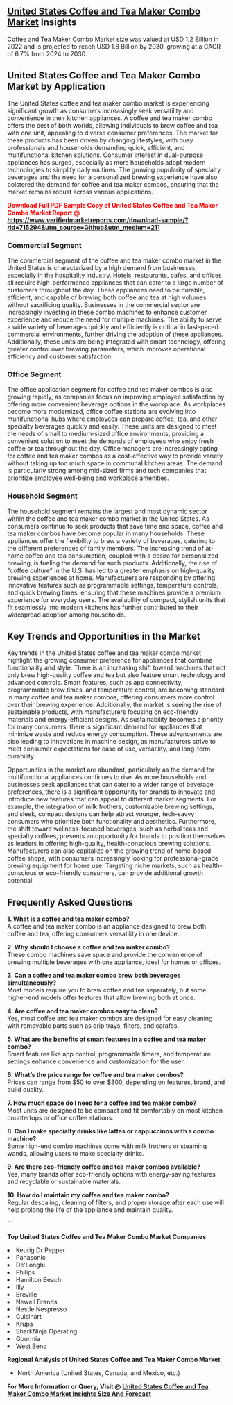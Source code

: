 <h2><a href="https://www.verifiedmarketreports.com/download-sample/?rid=715294&amp;utm_source=Github&amp;utm_medium=211" target="_blank">United States Coffee and Tea Maker Combo Market</a> Insights</h2><p>Coffee and Tea Maker Combo Market size was valued at USD 1.2 Billion in 2022 and is projected to reach USD 1.8 Billion by 2030, growing at a CAGR of 6.7% from 2024 to 2030.</p><p><h2>United States Coffee and Tea Maker Combo Market by Application</h2><p>The United States coffee and tea maker combo market is experiencing significant growth as consumers increasingly seek versatility and convenience in their kitchen appliances. A coffee and tea maker combo offers the best of both worlds, allowing individuals to brew coffee and tea with one unit, appealing to diverse consumer preferences. The market for these products has been driven by changing lifestyles, with busy professionals and households demanding quick, efficient, and multifunctional kitchen solutions. Consumer interest in dual-purpose appliances has surged, especially as more households adopt modern technologies to simplify daily routines. The growing popularity of specialty beverages and the need for a personalized brewing experience have also bolstered the demand for coffee and tea maker combos, ensuring that the market remains robust across various applications.</p><p><strong><p><span class=""><span style="color: #ff0000;"><strong>Download Full PDF Sample Copy of United States Coffee and Tea Maker Combo Market Report</strong> @ </span><a href="https://www.verifiedmarketreports.com/download-sample/?rid=715294&amp;utm_source=Github&amp;utm_medium=211" target="_blank">https://www.verifiedmarketreports.com/download-sample/?rid=715294&amp;utm_source=Github&amp;utm_medium=211</a></span></p></strong></p><h3>Commercial Segment</h3><p>The commercial segment of the coffee and tea maker combo market in the United States is characterized by a high demand from businesses, especially in the hospitality industry. Hotels, restaurants, cafes, and offices all require high-performance appliances that can cater to a large number of customers throughout the day. These appliances need to be durable, efficient, and capable of brewing both coffee and tea at high volumes without sacrificing quality. Businesses in the commercial sector are increasingly investing in these combo machines to enhance customer experience and reduce the need for multiple machines. The ability to serve a wide variety of beverages quickly and efficiently is critical in fast-paced commercial environments, further driving the adoption of these appliances. Additionally, these units are being integrated with smart technology, offering greater control over brewing parameters, which improves operational efficiency and customer satisfaction.</p><h3>Office Segment</h3><p>The office application segment for coffee and tea maker combos is also growing rapidly, as companies focus on improving employee satisfaction by offering more convenient beverage options in the workplace. As workplaces become more modernized, office coffee stations are evolving into multifunctional hubs where employees can prepare coffee, tea, and other specialty beverages quickly and easily. These units are designed to meet the needs of small to medium-sized office environments, providing a convenient solution to meet the demands of employees who enjoy fresh coffee or tea throughout the day. Office managers are increasingly opting for coffee and tea maker combos as a cost-effective way to provide variety without taking up too much space in communal kitchen areas. The demand is particularly strong among mid-sized firms and tech companies that prioritize employee well-being and workplace amenities.</p><h3>Household Segment</h3><p>The household segment remains the largest and most dynamic sector within the coffee and tea maker combo market in the United States. As consumers continue to seek products that save time and space, coffee and tea maker combos have become popular in many households. These appliances offer the flexibility to brew a variety of beverages, catering to the different preferences of family members. The increasing trend of at-home coffee and tea consumption, coupled with a desire for personalized brewing, is fueling the demand for such products. Additionally, the rise of "coffee culture" in the U.S. has led to a greater emphasis on high-quality brewing experiences at home. Manufacturers are responding by offering innovative features such as programmable settings, temperature controls, and quick brewing times, ensuring that these machines provide a premium experience for everyday users. The availability of compact, stylish units that fit seamlessly into modern kitchens has further contributed to their widespread adoption among households.</p><h2>Key Trends and Opportunities in the Market</h2><p>Key trends in the United States coffee and tea maker combo market highlight the growing consumer preference for appliances that combine functionality and style. There is an increasing shift toward machines that not only brew high-quality coffee and tea but also feature smart technology and advanced controls. Smart features, such as app connectivity, programmable brew times, and temperature control, are becoming standard in many coffee and tea maker combos, offering consumers more control over their brewing experience. Additionally, the market is seeing the rise of sustainable products, with manufacturers focusing on eco-friendly materials and energy-efficient designs. As sustainability becomes a priority for many consumers, there is significant demand for appliances that minimize waste and reduce energy consumption. These advancements are also leading to innovations in machine design, as manufacturers strive to meet consumer expectations for ease of use, versatility, and long-term durability.</p><p>Opportunities in the market are abundant, particularly as the demand for multifunctional appliances continues to rise. As more households and businesses seek appliances that can cater to a wider range of beverage preferences, there is a significant opportunity for brands to innovate and introduce new features that can appeal to different market segments. For example, the integration of milk frothers, customizable brewing settings, and sleek, compact designs can help attract younger, tech-savvy consumers who prioritize both functionality and aesthetics. Furthermore, the shift toward wellness-focused beverages, such as herbal teas and specialty coffees, presents an opportunity for brands to position themselves as leaders in offering high-quality, health-conscious brewing solutions. Manufacturers can also capitalize on the growing trend of home-based coffee shops, with consumers increasingly looking for professional-grade brewing equipment for home use. Targeting niche markets, such as health-conscious or eco-friendly consumers, can provide additional growth potential.</p><h2>Frequently Asked Questions</h2><p><strong>1. What is a coffee and tea maker combo?</strong><br>A coffee and tea maker combo is an appliance designed to brew both coffee and tea, offering consumers versatility in one device.</p><p><strong>2. Why should I choose a coffee and tea maker combo?</strong><br>These combo machines save space and provide the convenience of brewing multiple beverages with one appliance, ideal for homes or offices.</p><p><strong>3. Can a coffee and tea maker combo brew both beverages simultaneously?</strong><br>Most models require you to brew coffee and tea separately, but some higher-end models offer features that allow brewing both at once.</p><p><strong>4. Are coffee and tea maker combos easy to clean?</strong><br>Yes, most coffee and tea maker combos are designed for easy cleaning with removable parts such as drip trays, filters, and carafes.</p><p><strong>5. What are the benefits of smart features in a coffee and tea maker combo?</strong><br>Smart features like app control, programmable timers, and temperature settings enhance convenience and customization for the user.</p><p><strong>6. What’s the price range for coffee and tea maker combos?</strong><br>Prices can range from $50 to over $300, depending on features, brand, and build quality.</p><p><strong>7. How much space do I need for a coffee and tea maker combo?</strong><br>Most units are designed to be compact and fit comfortably on most kitchen countertops or office coffee stations.</p><p><strong>8. Can I make specialty drinks like lattes or cappuccinos with a combo machine?</strong><br>Some high-end combo machines come with milk frothers or steaming wands, allowing users to make specialty drinks.</p><p><strong>9. Are there eco-friendly coffee and tea maker combos available?</strong><br>Yes, many brands offer eco-friendly options with energy-saving features and recyclable or sustainable materials.</p><p><strong>10. How do I maintain my coffee and tea maker combo?</strong><br>Regular descaling, cleaning of filters, and proper storage after each use will help prolong the life of the appliance and maintain quality.</p>```</p><p><strong>Top United States Coffee and Tea Maker Combo Market Companies</strong></p><div data-test-id=""><p><li>Keurig Dr Pepper</li><li> Panasonic</li><li> De'Longhi</li><li> Philips</li><li> Hamilton Beach</li><li> Illy</li><li> Breville</li><li> Newell Brands</li><li> Nestle Nespresso</li><li> Cuisinart</li><li> Krups</li><li> SharkNinja Operating</li><li> Gourmia</li><li> West Bend</li></p><div><strong>Regional Analysis of&nbsp;United States Coffee and Tea Maker Combo Market</strong></div><ul><li dir="ltr"><p dir="ltr">North America&nbsp;(United States, Canada, and Mexico, etc.)</p></li></ul><p><strong>For More Information or Query, Visit @&nbsp;</strong><strong><a href="https://www.verifiedmarketreports.com/product/coffee-and-tea-maker-combo-market/?utm_source=Github&amp;utm_medium=211" target="_blank">United States Coffee and Tea Maker Combo Market Insights Size And Forecast</a></strong></p></div>
